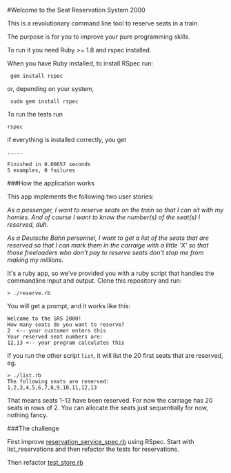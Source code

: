 #Welcome to the Seat Reservation System 2000

This is a revolutionary command line tool to reserve seats in a train.

The purpose is for you to improve your pure programming skills. 

To run it you need Ruby >= 1.8 and rspec installed.

When you have Ruby installed, to install RSpec run:

	 gem install rspec

or, depending on your system,

	 sudo gem install rspec

To run the tests run

	rspec

if everything is installed correctly, you get

	.....

	Finished in 0.00657 seconds
	5 examples, 0 failures

###How the application works

This app implements the following two user stories:

_As a passenger, I want to reserve seats on the train so that I can sit with my homies. And of course I want to know the number(s) of the seat(s) I reserved, duh._

_As a Deutsche Bahn personnel, I want to get a list of the seats that are reserved so that I can mark them in the carraige with a little 'X' so that those freeloaders who don't pay to reserve seats don't stop me from making my millions._

It's a ruby app, so we've provided you with a ruby script that handles the commandline input and output. Clone this repository and run:

	> ./reserve.rb
	
You will get a prompt, and it works like this:

	Welcome to the SRS 2000!
	How many seats do you want to reserve?
	2  <-- your customer enters this
	Your reserved seat numbers are:
	12,13 <-- your program calculates this
	
If you run the other script `list`, it will list the 20 first seats that are reserved, eg.
	
	> ./list.rb
	The following seats are reserved:
	1,2,3,4,5,6,7,8,9,10,11,12,13
	
That means seats 1-13 have been reserved. For now the carriage has 20 seats in rows of 2. You can allocate the seats just sequentially for now, nothing fancy.

###The challenge

First improve [reservation_service_spec.rb](spec/reservation_service_spec.rb) using RSpec. Start with list_reservations and then refactor the tests for reservations.

Then refactor [test_store.rb](spec/store_spec.rb)







	


